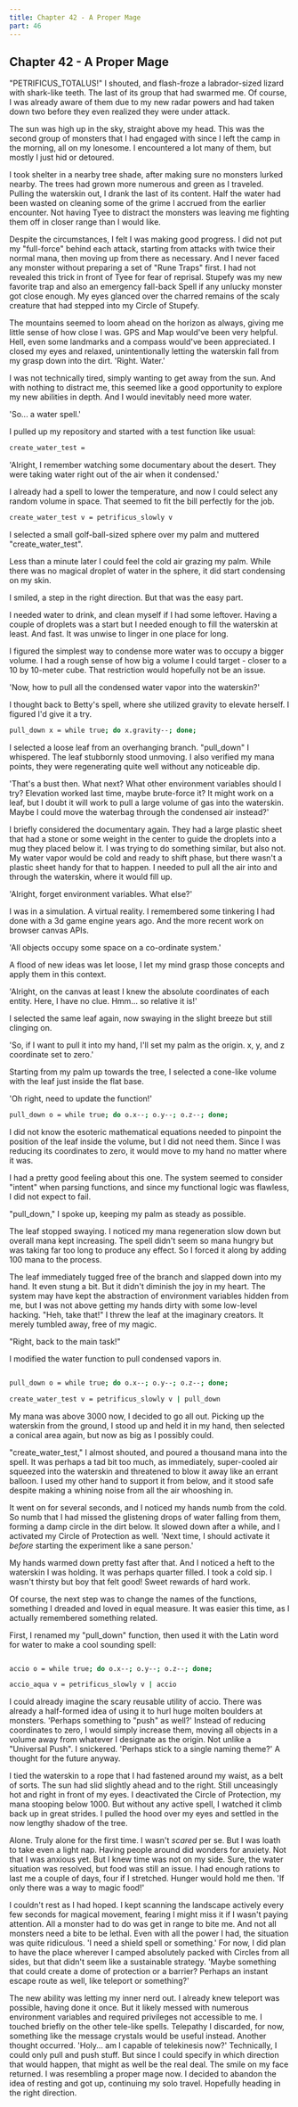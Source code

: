 ```yaml
---
title: Chapter 42 - A Proper Mage
part: 46
---
```


## Chapter 42 - A Proper Mage

"PETRIFICUS_TOTALUS!" I shouted, and flash-froze a labrador-sized lizard with shark-like teeth. The last of its group that had swarmed me. Of course, I was already aware of them due to my new radar powers and had taken down two before they even realized they were under attack.

The sun was high up in the sky, straight above my head. This was the second group of monsters that I had engaged with since I left the camp in the morning, all on my lonesome. I encountered a lot many of them, but mostly I just hid or detoured.

I took shelter in a nearby tree shade, after making sure no monsters lurked nearby. The trees had grown more numerous and green as I traveled. Pulling the waterskin out, I drank the last of its content. Half the water had been wasted on cleaning some of the grime I accrued from the earlier encounter. Not having Tyee to distract the monsters was leaving me fighting them off in closer range than I would like.

Despite the circumstances, I felt I was making good progress. I did not put my "full-force" behind each attack, starting from attacks with twice their normal mana, then moving up from there as necessary. And I never faced any monster without preparing a set of "Rune Traps" first. I had not revealed this trick in front of Tyee for fear of reprisal. Stupefy was my new favorite trap and also an emergency fall-back Spell if any unlucky monster got close enough. My eyes glanced over the charred remains of the scaly creature that had stepped into my Circle of Stupefy.

The mountains seemed to loom ahead on the horizon as always, giving me little sense of how close I was. GPS and Map would've been very helpful. Hell, even some landmarks and a compass would've been appreciated. I closed my eyes and relaxed, unintentionally letting the waterskin fall from my grasp down into the dirt. 'Right. Water.'

I was not technically tired, simply wanting to get away from the sun. And with nothing to distract me, this seemed like a good opportunity to explore my new abilities in depth. And I would inevitably need more water.

'So... a water spell.'

I pulled up my repository and started with a test function like usual:

```sh
create_water_test =
```

'Alright, I remember watching some documentary about the desert. They were taking water right out of the air when it condensed.'

I already had a spell to lower the temperature, and now I could select any random volume in space. That seemed to fit the bill perfectly for the job.

```sh
create_water_test v = petrificus_slowly v
```

I selected a small golf-ball-sized sphere over my palm and muttered "create_water_test".

Less than a minute later I could feel the cold air grazing my palm. While there was no magical droplet of water in the sphere, it did start condensing on my skin.

I smiled, a step in the right direction. But that was the easy part.

I needed water to drink, and clean myself if I had some leftover. Having a couple of droplets was a start but I needed enough to fill the waterskin at least. And fast. It was unwise to linger in one place for long.

I figured the simplest way to condense more water was to occupy a bigger volume. I had a rough sense of how big a volume I could target - closer to a 10 by 10-meter cube. That restriction would hopefully not be an issue.

'Now, how to pull all the condensed water vapor into the waterskin?'

I thought back to Betty's spell, where she utilized gravity to elevate herself. I figured I'd give it a try.

```sh
pull_down x = while true; do x.gravity--; done;
```

I selected a loose leaf from an overhanging branch. "pull_down" I whispered. The leaf stubbornly stood unmoving. I also verified my mana points, they were regenerating quite well without any noticeable dip.

'That's a bust then. What next? What other environment variables should I try? Elevation worked last time, maybe brute-force it? It might work on a leaf, but I doubt it will work to pull a large volume of gas into the waterskin. Maybe I could move the waterbag through the condensed air instead?'

I briefly considered the documentary again. They had a large plastic sheet that had a stone or some weight in the center to guide the droplets into a mug they placed below it. I was trying to do something similar, but also not. My water vapor would be cold and ready to shift phase, but there wasn't a plastic sheet handy for that to happen. I needed to pull all the air into and through the waterskin, where it would fill up.

'Alright, forget environment variables. What else?'

I was in a simulation. A virtual reality. I remembered some tinkering I had done with a 3d game engine years ago. And the more recent work on browser canvas APIs.

'All objects occupy some space on a co-ordinate system.'

A flood of new ideas was let loose, I let my mind grasp those concepts and apply them in this context.

'Alright, on the canvas at least I knew the absolute coordinates of each entity. Here, I have no clue. Hmm... so relative it is!'

I selected the same leaf again, now swaying in the slight breeze but still clinging on.

'So, if I want to pull it into my hand, I'll set my palm as the origin. x, y, and z coordinate set to zero.'

Starting from my palm up towards the tree, I selected a cone-like volume with the leaf just inside the flat base.

'Oh right, need to update the function!'

```sh
pull_down o = while true; do o.x--; o.y--; o.z--; done;
```

I did not know the esoteric mathematical equations needed to pinpoint the position of the leaf inside the volume, but I did not need them. Since I was reducing its coordinates to zero, it would move to my hand no matter where it was.

I had a pretty good feeling about this one. The system seemed to consider "intent" when parsing functions, and since my functional logic was flawless, I did not expect to fail.

"pull_down," I spoke up, keeping my palm as steady as possible.

The leaf stopped swaying. I noticed my mana regeneration slow down but overall mana kept increasing. The spell didn't seem so mana hungry but was taking far too long to produce any effect. So I forced it along by adding 100 mana to the process.

The leaf immediately tugged free of the branch and slapped down into my hand. It even stung a bit. But it didn't diminish the joy in my heart. The system may have kept the abstraction of environment variables hidden from me, but I was not above getting my hands dirty with some low-level hacking. "Heh, take that!" I threw the leaf at the imaginary creators. It merely tumbled away, free of my magic.

"Right, back to the main task!"

I modified the water function to pull condensed vapors in.

```sh

pull_down o = while true; do o.x--; o.y--; o.z--; done;

create_water_test v = petrificus_slowly v | pull_down

```

My mana was above 3000 now, I decided to go all out. Picking up the waterskin from the ground, I stood up and held it in my hand, then selected a conical area again, but now as big as I possibly could.

"create_water_test," I almost shouted, and poured a thousand mana into the spell. It was perhaps a tad bit too much, as immediately, super-cooled air squeezed into the waterskin and threatened to blow it away like an errant balloon. I used my other hand to support it from below, and it stood safe despite making a whining noise from all the air whooshing in.

It went on for several seconds, and I noticed my hands numb from the cold. So numb that I had missed the glistening drops of water falling from them, forming a damp circle in the dirt below. It slowed down after a while, and I activated my Circle of Protection as well. 'Next time, I should activate it _before_ starting the experiment like a sane person.'

My hands warmed down pretty fast after that. And I noticed a heft to the waterskin I was holding. It was perhaps quarter filled. I took a cold sip. I wasn't thirsty but boy that felt good! Sweet rewards of hard work.

Of course, the next step was to change the names of the functions, something I dreaded and loved in equal measure. It was easier this time, as I actually remembered something related.

First, I renamed my "pull_down" function, then used it with the Latin word for water to make a cool sounding spell:

```sh

accio o = while true; do o.x--; o.y--; o.z--; done;

accio_aqua v = petrificus_slowly v | accio

```

I could already imagine the scary reusable utility of accio. There was already a half-formed idea of using it to hurl huge molten boulders at monsters. 'Perhaps something to "push" as well?' Instead of reducing coordinates to zero, I would simply increase them, moving all objects in a volume away from whatever I designate as the origin. Not unlike a "Universal Push". I snickered. 'Perhaps stick to a single naming theme?' A thought for the future anyway.

I tied the waterskin to a rope that I had fastened around my waist, as a belt of sorts. The sun had slid slightly ahead and to the right. Still unceasingly hot and right in front of my eyes. I deactivated the Circle of Protection, my mana stooping below 1000. But without any active spell, I watched it climb back up in great strides. I pulled the hood over my eyes and settled in the now lengthy shadow of the tree.

Alone. Truly alone for the first time. I wasn't _scared_ per se. But I was loath to take even a light nap. Having people around did wonders for anxiety. Not that I was anxious yet. But I knew time was not on my side. Sure, the water situation was resolved, but food was still an issue. I had enough rations to last me a couple of days, four if I stretched. Hunger would hold me then. 'If only there was a way to magic food!'

I couldn't rest as I had hoped. I kept scanning the landscape actively every few seconds for magical movement, fearing I might miss it if I wasn't paying attention. All a monster had to do was get in range to bite me. And not all monsters need a bite to be lethal. Even with all the power I had, the situation was quite ridiculous. 'I need a shield spell or something.' For now, I did plan to have the place wherever I camped absolutely packed with Circles from all sides, but that didn't seem like a sustainable strategy. 'Maybe something that could create a dome of protection or a barrier? Perhaps an instant escape route as well, like teleport or something?'

The new ability was letting my inner nerd out. I already knew teleport was possible, having done it once. But it likely messed with numerous environment variables and required privileges not accessible to me. I touched briefly on the other tele-like spells. Telepathy I discarded, for now, something like the message crystals would be useful instead. Another thought occurred. 'Holy... am I capable of telekinesis now?' Technically, I could only pull and push stuff. But since I could specify in which direction that would happen, that might as well be the real deal. The smile on my face returned. I was resembling a proper mage now. I decided to abandon the idea of resting and got up, continuing my solo travel. Hopefully heading in the right direction.
